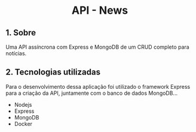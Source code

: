 <h1 align="center">
  API - News
</h1>

## 1. Sobre
Uma API assíncrona com Express e MongoDB de um CRUD completo para notícias.
  
## 2. Tecnologias utilizadas

Para o desenvolvimento dessa aplicação foi utilizado o framework Express para a criação da API, juntamente com o banco de dados MongoDB... 
- Nodejs
- Express
- MongoDB 
- Docker
